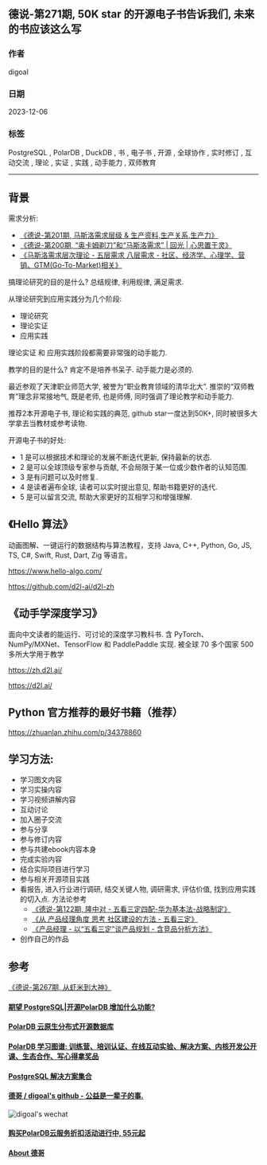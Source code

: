 ## 德说-第271期, 50K star 的开源电子书告诉我们, 未来的书应该这么写
              
### 作者              
digoal              
              
### 日期              
2023-12-06        
              
### 标签              
PostgreSQL , PolarDB , DuckDB , 书 , 电子书 , 开源 , 全球协作 , 实时修订 , 互动交流 , 理论 , 实证 , 实践 , 动手能力 , 双师教育      
              
----              
              
## 背景      
需求分析:      
- [《德说-第201期, 马斯洛需求层级 & 生产资料,生产关系,生产力》](../202302/20230227_01.md)      
- [《德说-第200期, “奥卡姆剃刀”和“马斯洛需求” | 回光 | 心思置于灵》](../202302/20230226_01.md)      
- [《马斯洛需求层次理论 - 五层需求 八层需求 - 社区、经济学、心理学、营销、GTM(Go-To-Market)相关》](../202103/20210310_01.md)      
    
搞理论研究的目的是什么? 总结规律, 利用规律, 满足需求.      
    
从理论研究到应用实践分为几个阶段:      
- 理论研究    
- 理论实证    
- 应用实践    
    
理论实证 和 应用实践阶段都需要非常强的动手能力.      
    
教学的目的是什么? 肯定不是培养书呆子. 动手能力是必须的.     
    
最近参观了天津职业师范大学, 被誉为“职业教育领域的清华北大”. 推崇的“双师教育”理念非常接地气, 既是老师, 也是师傅, 同时强调了理论教学和动手能力.      
    
推荐2本开源电子书, 理论和实践的典范, github star一度达到50K+, 同时被很多大学拿去当教材或参考读物.      
    
开源电子书的好处:      
- 1 是可以根据技术和理论的发展不断迭代更新, 保持最新的状态.     
- 2 是可以全球顶级专家参与贡献, 不会局限于某一位或少数作者的认知范围.     
- 3 是有问题可以及时修复.      
- 4 是读者遍布全球, 读者可以实时提出意见, 帮助书籍更好的迭代.    
- 5 是可以留言交流, 帮助大家更好的互相学习和增强理解.      
    
## 《Hello 算法》    
动画图解、一键运行的数据结构与算法教程，支持 Java, C++, Python, Go, JS, TS, C#, Swift, Rust, Dart, Zig 等语言。    
    
https://www.hello-algo.com/    
    
https://github.com/d2l-ai/d2l-zh    
    
## 《动手学深度学习》    
面向中文读者的能运行、可讨论的深度学习教科书. 含 PyTorch、NumPy/MXNet、TensorFlow 和 PaddlePaddle 实现. 被全球 70 多个国家 500 多所大学用于教学    
    
https://zh.d2l.ai/    
    
https://d2l.ai/    
    
## Python 官方推荐的最好书籍（推荐）    
    
https://zhuanlan.zhihu.com/p/34378860    
  
## 学习方法:  
- 学习图文内容
- 学习实操内容
- 学习视频讲解内容
- 互动讨论
- 加入圈子交流
- 参与分享
- 参与修订内容
- 参与共建ebook内容本身
- 完成实验内容
- 结合实际项目进行学习
- 参与相关开源项目实践
- 看报告, 进入行业进行调研, 结交关键人物, 调研需求, 评估价值, 找到应用实践的切入点. 方法论参考
    - [《德说-第122期, 隆中对 - 五看三定四配-华为基本法-战略制定》](../202208/20220811_02.md)  
    - [《从 产品经理角度 思考 社区建设的方法 - 五看三定》](../202103/20210329_01.md)  
    - [《产品经理 - 以“五看三定”谈产品规划 - 含竞品分析方法》](../202101/20210128_02.md)  
- 创作自己的作品
    
## 参考    
[《德说-第267期, 从虾米到大神》](../202311/20231118_01.md)      
      
    
  
#### [期望 PostgreSQL|开源PolarDB 增加什么功能?](https://github.com/digoal/blog/issues/76 "269ac3d1c492e938c0191101c7238216")
  
  
#### [PolarDB 云原生分布式开源数据库](https://github.com/ApsaraDB "57258f76c37864c6e6d23383d05714ea")
  
  
#### [PolarDB 学习图谱: 训练营、培训认证、在线互动实验、解决方案、内核开发公开课、生态合作、写心得拿奖品](https://www.aliyun.com/database/openpolardb/activity "8642f60e04ed0c814bf9cb9677976bd4")
  
  
#### [PostgreSQL 解决方案集合](../201706/20170601_02.md "40cff096e9ed7122c512b35d8561d9c8")
  
  
#### [德哥 / digoal's github - 公益是一辈子的事.](https://github.com/digoal/blog/blob/master/README.md "22709685feb7cab07d30f30387f0a9ae")
  
  
![digoal's wechat](../pic/digoal_weixin.jpg "f7ad92eeba24523fd47a6e1a0e691b59")
  
  
#### [购买PolarDB云服务折扣活动进行中, 55元起](https://www.aliyun.com/activity/new/polardb-yunparter?userCode=bsb3t4al "e0495c413bedacabb75ff1e880be465a")
  
  
#### [About 德哥](https://github.com/digoal/blog/blob/master/me/readme.md "a37735981e7704886ffd590565582dd0")
  
